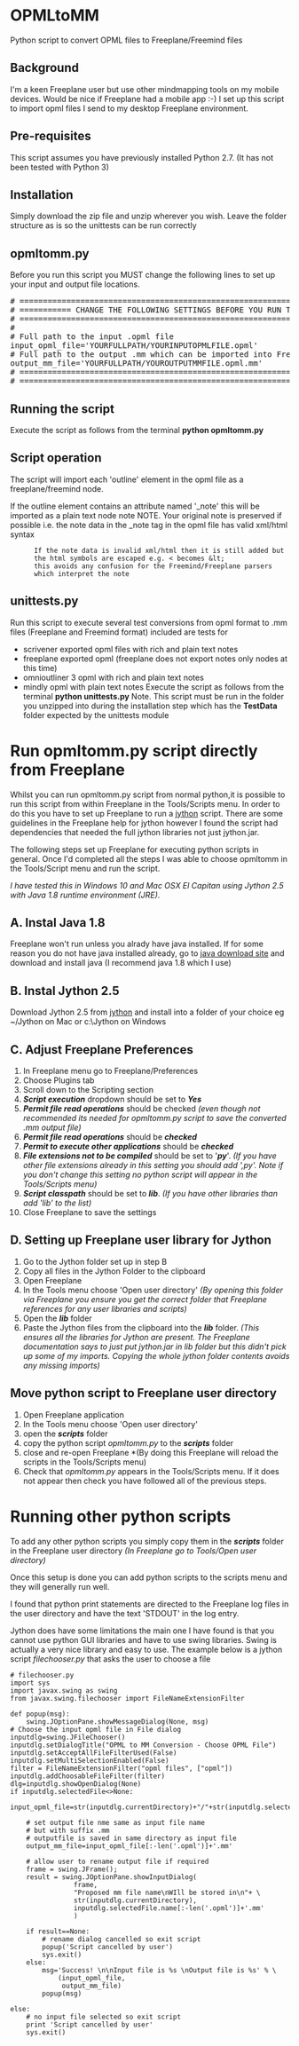 # OPMLtoMM
Python script to convert OPML files to Freeplane/Freemind files
## Background
I'm a keen Freeplane user but use other mindmapping tools on my mobile devices.
Would be nice if Freeplane had a mobile app :-)
I set up this script to import opml files I send to my desktop Freeplane environment.
## Pre-requisites
This script assumes you have previously installed Python 2.7. 
(It has not been tested with Python 3)
## Installation
Simply download the zip file and unzip wherever you wish. 
Leave the folder structure as is so the unittests can be run correctly
## opmltomm.py
Before you run this script you MUST change the following lines to set up your input and output
file locations.
<pre>
# ==========================================================================
# =========== CHANGE THE FOLLOWING SETTINGS BEFORE YOU RUN THIS SCRIPT!!
# ==========================================================================
#
# Full path to the input .opml file
input_opml_file='YOURFULLPATH/YOURINPUTOPMLFILE.opml'
# Full path to the output .mm which can be imported into Freemind 1.x or FreePlane 1.5.x
output_mm_file='YOURFULLPATH/YOUROUTPUTMMFILE.opml.mm'
# ==========================================================================
# ==========================================================================
</pre>
## Running the script
Execute the script as follows from the terminal
<B>python opmltomm.py</B>
## Script operation
The script will import each 'outline' element in the opml file as a freeplane/freemind node. 
 
If the outline element contains an attribute named '_note' 
   this will be imported as a plain text node note 
   NOTE. Your original note is preserved if possible 
          i.e. the note data in the _note tag in the opml file
               has valid xml/html syntax
          
          If the note data is invalid xml/html then it is still added but
          the html symbols are escaped e.g. < becomes &lt;
          this avoids any confusion for the Freemind/Freeplane parsers
          which interpret the note
          
## unittests.py
Run this script to execute several test conversions from 
opml format to .mm files (Freeplane and Freemind format)
included are tests for 
- scrivener exported opml files with rich and plain text notes
- freeplane exported opml (freeplane does not export notes only nodes at this time)
- omnioutliner 3 opml with rich and plain text notes
- mindly opml with plain text notes
Execute the script as follows from the terminal
<B>python unittests.py</B>
Note. This script must be run in the folder you unzipped into during the installation step
which has the <B>TestData</B> folder expected by the unittests module

# Run opmltomm.py script directly from Freeplane
Whilst you can run opmltomm.py script from normal python,it is possible to run this script from within Freeplane in the Tools/Scripts menu. In order to do this you have to set up Freeplane to run a [jython](www.jython.org) script. There are some guidelines in the Freeplane help for jython however I found the script had dependencies that needed the full jython libraries not just jython.jar. 

The following steps set up Freeplane for executing python scripts in general. Once I'd completed all the steps I was able to choose opmltomm in the Tools/Script menu and run the script. 

*I have tested this in Windows 10 and Mac OSX El Capitan using Jython 2.5 with Java 1.8 runtime environment (JRE).*

## A. Instal Java 1.8
Freeplane won't run unless you alrady have java installed. If for some reason you do not have java installed already, go to [java download site](https://java.com/download) and download and install java (I recommend java 1.8 which I use)

## B. Instal Jython 2.5 
Download Jython 2.5 from  [jython](www.jython.org) and install into a folder of your choice eg ~/Jython on Mac or c:\Jython on Windows

## C. Adjust Freeplane Preferences
1. In Freeplane menu go to Freeplane/Preferences
2. Choose Plugins tab
3. Scroll down to the Scripting section
4. ***Script execution*** dropdown should be set to ***Yes***
5. ***Permit file read operations*** should be checked *(even though not recommended its needed for opmltomm.py script to save the converted .mm output file)*
6. ***Permit file read operations*** should be ***checked***
7. ***Permit to execute other applications*** should be ***checked***
8. ***File extensions not to be compiled*** should be set to '***py***'. *(If you have other file extensions already in this setting you should add ',py'. Note if you don't change this setting no python script will appear in the Tools/Scripts menu)*
9. ***Script classpath*** should be set to ***lib***. *(If you have other libraries than add 'lib' to the list)*
9. Close Freeplane to save the settings

## D. Setting up Freeplane user library for Jython
1. Go to the Jython folder set up in step B
2. Copy all files in the Jython Folder to the clipboard
3. Open Freeplane
4. In the Tools menu choose 'Open user directory' *(By opening this folder via Freeplane you ensure you get the correct folder that Freeplane references for any user libraries and scripts)*
5. Open the ***lib*** folder
5. Paste the Jython files from the clipboard into the ***lib*** folder. *(This ensures all the libraries for Jython are present. The Freeplane documentation says to just put jython.jar in lib folder but this didn't pick up some of my imports. Copying the whole jython folder contents avoids any missing imports)*

## Move python script to Freeplane user directory
1. Open Freeplane application
2.  In the Tools menu choose 'Open user directory' 
3. open the ***scripts*** folder
4. copy the python script *opmltomm.py* to the ***scripts*** folder
5. close and re-open Freeplane *(By doing this Freeplane will reload the scripts in the Tools/Scripts menu)
6. Check that *opmltomm.py* appears in the Tools/Scripts menu. If it does not appear then check you have followed all of the previous steps.

# Running other python scripts
To add any other python scripts you simply copy them in the ***scripts*** folder in the Freeplane user directory *(In Freeplane go to Tools/Open user directory)*

Once this setup is done you can add python scripts to the scripts menu and they will generally run well. 

I found that python print statements are directed to the Freeplane log files in the user directory and have the text 'STDOUT' in the log entry. 

Jython does have some limitations the main one I have found is that you cannot use python GUI libraries and have to use swing libraries. Swing is actually a very nice library and easy to use. The example below is a jython script *filechooser.py* that asks the user to choose a file

    # filechooser.py 
    import sys
    import javax.swing as swing
    from javax.swing.filechooser import FileNameExtensionFilter

    def popup(msg):
        swing.JOptionPane.showMessageDialog(None, msg)
    # Choose the input opml file in File dialog
    inputdlg=swing.JFileChooser()
    inputdlg.setDialogTitle("OPML to MM Conversion - Choose OPML File")
    inputdlg.setAcceptAllFileFilterUsed(False)
    inputdlg.setMultiSelectionEnabled(False)
    filter = FileNameExtensionFilter("opml files", ["opml"])
    inputdlg.addChoosableFileFilter(filter)
    dlg=inputdlg.showOpenDialog(None)
    if inputdlg.selectedFile<>None:
        input_opml_file=str(inputdlg.currentDirectory)+"/"+str(inputdlg.selectedFile.name)

        # set output file nme same as input file name
        # but with suffix .mm
        # outputfile is saved in same directory as input file
        output_mm_file=input_opml_file[:-len('.opml')]+'.mm'

        # allow user to rename output file if required
        frame = swing.JFrame();
        result = swing.JOptionPane.showInputDialog(
                    frame, 
                    "Proposed mm file name\nWIll be stored in\n"+ \
                    str(inputdlg.currentDirectory),
                    inputdlg.selectedFile.name[:-len('.opml')]+'.mm'
                    )

        if result==None:
            # rename dialog cancelled so exit script
            popup('Script cancelled by user')
            sys.exit()
        else:
            msg='Success! \n\nInput file is %s \nOutput file is %s' % \
                (input_opml_file,
                 output_mm_file)
            popup(msg)

    else:
        # no input file selected so exit script
        print 'Script cancelled by user'
        sys.exit()

